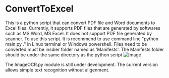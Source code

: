 # ConvertToExcel
This is a python script that can convert PDF file and Word documents to Excel files. Currently, it supports PDF files that are generated by 
softwares such as MS Word, MS Excel. It does not support PDF file generated by scanner. 
To use this script. It is recommend to use command line "python main.py ." in Linux terminal or Windows powershell. 
Files need to be converted must be insdier folder named as 'Manifests'. The Manifests folder should be under the same directory as the python script
![image](https://user-images.githubusercontent.com/47145936/134450486-de8dc637-01b9-41d3-a676-ac6674e1f272.png)

The ImageOCR.py module is still under development. The current version allows simple text recognition without aligenment. 
